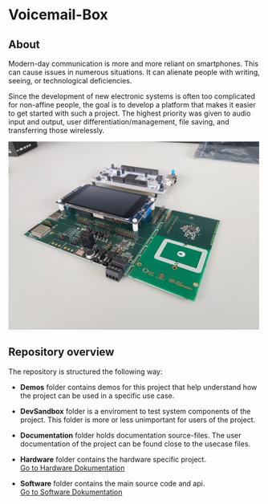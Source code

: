 # Voicemail-Box

## About
Modern-day communication is more and more reliant on smartphones. This can cause issues in numerous situations. It can alienate people with writing, seeing, or technological deficiencies. 

Since the development of new electronic systems is often too complicated for non-affine people, the goal is to develop a platform that makes it easier to get started with such a project. The highest priority was given to audio input and output, user differentiation/management, file saving, and transferring those wirelessly.

<img src=Picture/20250507_130035.jpg width="500">





## Repository overview
The repository is structured the following way:
- **Demos** folder contains demos for this project that help understand how the project can be used in a specific use case.
- **DevSandbox** folder is a enviroment to test system components of the project. This folder is more or less unimportant for users of the project.  
- **Documentation** folder holds documentation source-files. The user documentation of the project can be found close to the usecase files.
- **Hardware** folder contains the hardware specific project.  
[Go to Hardware Dokumentation](Hardware/README.md)

- **Software** folder contains the main source code and api.  
[Go to Software Dokumentation](Software/BSP_VoiceMailBox/README.md)
